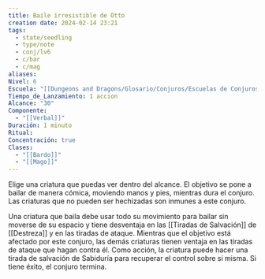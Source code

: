 ```yaml
---
title: Baile irresistible de Otto
creation date: 2024-02-14 23:21
tags:
  - state/seedling
  - type/note
  - conj/lv6
  - c/bar
  - c/mag
aliases: 
Nivel: 6
Escuela: "[[Dungeons and Dragons/Glosario/Conjuros/Escuelas de Conjuros/Encantamiento]]"
Tiempo_de_Lanzamiento: 1 accion
Alcance: "30"
Componente:
  - "[[Verbal]]"
Duración: 1 minuto
Ritual: 
Concentración: true
Clases:
  - "[[Bardo]]"
  - "[[Mago]]"
---
```

Elige una criatura que puedas ver dentro del alcance. El objetivo se pone a bailar de manera cómica, moviendo manos y pies, mientras dura el conjuro. Las criaturas que no pueden ser hechizadas son inmunes a este conjuro.

Una criatura que baila debe usar todo su movimiento para bailar sin moverse de su espacio y tiene desventaja en las [[Tiradas de Salvación]] de [[Destreza]] y en las tiradas de ataque. Mientras que el objetivo está afectado por este conjuro, las demás criaturas tienen ventaja en las tiradas de ataque que hagan contra él. Como acción, la criatura puede hacer una tirada de salvación de Sabiduría para recuperar el control sobre sí misma. Si tiene éxito, el conjuro termina.